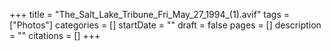 +++
title = "The_Salt_Lake_Tribune_Fri_May_27_1994_(1).avif"
tags = ["Photos"]
categories = []
startDate = ""
draft = false
pages = []
description = ""
citations = []
+++
